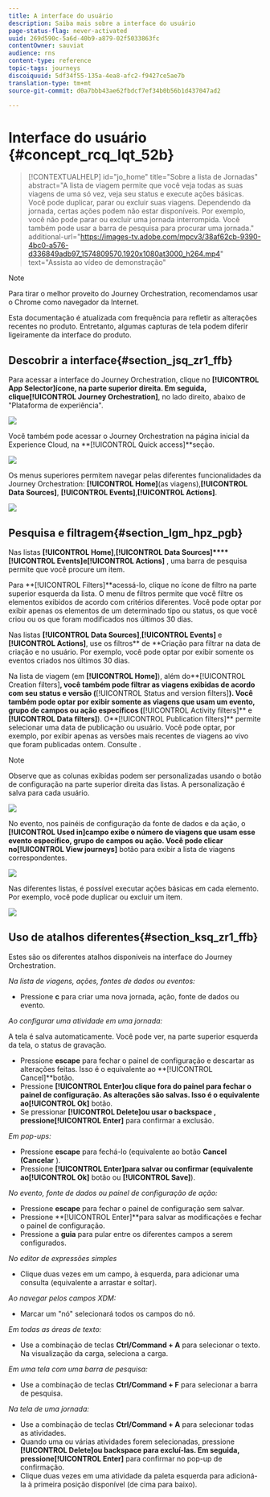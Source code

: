 ```yaml
---
title: A interface do usuário
description: Saiba mais sobre a interface do usuário
page-status-flag: never-activated
uuid: 269d590c-5a6d-40b9-a879-02f5033863fc
contentOwner: sauviat
audience: rns
content-type: reference
topic-tags: journeys
discoiquuid: 5df34f55-135a-4ea8-afc2-f9427ce5ae7b
translation-type: tm+mt
source-git-commit: d0a7bbb43ae62fbdcf7ef34b0b56b1d437047ad2

---
```



# Interface do usuário {#concept_rcq_lqt_52b}


>[!CONTEXTUALHELP]
>id=&quot;jo_home&quot;
>title=&quot;Sobre a lista de Jornadas&quot;
>abstract=&quot;A lista de viagem permite que você veja todas as suas viagens de uma só vez, veja seu status e execute ações básicas. Você pode duplicar, parar ou excluir suas viagens. Dependendo da jornada, certas ações podem não estar disponíveis. Por exemplo, você não pode parar ou excluir uma jornada interrompida. Você também pode usar a barra de pesquisa para procurar uma jornada.&quot;
>additional-url=&quot;https://images-tv.adobe.com/mpcv3/38af62cb-9390-4bc0-a576-d336849adb97_1574809570.1920x1080at3000_h264.mp4&quot; text=&quot;Assista ao vídeo de demonstração&quot;


>[!NOTE]
>
>Para tirar o melhor proveito do Journey Orchestration, recomendamos usar o Chrome como navegador da Internet.
>
>Esta documentação é atualizada com frequência para refletir as alterações recentes no produto. Entretanto, algumas capturas de tela podem diferir ligeiramente da interface do produto.

## Descobrir a interface{#section_jsq_zr1_ffb}

Para acessar a interface do Journey Orchestration, clique no **[!UICONTROL App Selector]**ícone, na parte superior direita. Em seguida, clique**[!UICONTROL Journey Orchestration]**, no lado direito, abaixo de &quot;Plataforma de experiência&quot;.

![](../assets/journey1.png)

Você também pode acessar o Journey Orchestration na página inicial da Experience Cloud, na **[!UICONTROL Quick access]**seção.

![](../assets/journey1bis.png)

Os menus superiores permitem navegar pelas diferentes funcionalidades da Journey Orchestration: **[!UICONTROL Home]**(as viagens),**[!UICONTROL Data Sources]**, **[!UICONTROL Events]**,**[!UICONTROL Actions]**.

![](../assets/journey2.png)

## Pesquisa e filtragem{#section_lgm_hpz_pgb}

Nas listas **[!UICONTROL Home]**,**[!UICONTROL Data Sources]****[!UICONTROL Events]**e**[!UICONTROL Actions]** , uma barra de pesquisa permite que você procure um item.

Para **[!UICONTROL Filters]**acessá-lo, clique no ícone de filtro na parte superior esquerda da lista. O menu de filtros permite que você filtre os elementos exibidos de acordo com critérios diferentes. Você pode optar por exibir apenas os elementos de um determinado tipo ou status, os que você criou ou os que foram modificados nos últimos 30 dias.

Nas listas **[!UICONTROL Data Sources]**,**[!UICONTROL Events]** e **[!UICONTROL Actions]**, use os filtros** de **Criação para filtrar na data de criação e no usuário. Por exemplo, você pode optar por exibir somente os eventos criados nos últimos 30 dias.

Na lista de viagem (em **[!UICONTROL Home]**), além do**[!UICONTROL Creation filters]**, você também pode filtrar as viagens exibidas de acordo com seu status e versão (**[!UICONTROL Status and version filters]**). Você também pode optar por exibir somente as viagens que usam um evento, grupo de campos ou ação específicos (**[!UICONTROL Activity filters]** e **[!UICONTROL Data filters]**). O**[!UICONTROL Publication filters]** permite selecionar uma data de publicação ou usuário. Você pode optar, por exemplo, por exibir apenas as versões mais recentes de viagens ao vivo que foram publicadas ontem. Consulte [](../building-journeys/using-the-journey-designer.md).

>[!NOTE]
>
>Observe que as colunas exibidas podem ser personalizadas usando o botão de configuração na parte superior direita das listas. A personalização é salva para cada usuário.

![](../assets/journey74.png)

No evento, nos painéis de configuração da fonte de dados e da ação, o **[!UICONTROL Used in]**campo exibe o número de viagens que usam esse evento específico, grupo de campos ou ação. Você pode clicar no**[!UICONTROL View journeys]** botão para exibir a lista de viagens correspondentes.

![](../assets/journey3bis.png)

Nas diferentes listas, é possível executar ações básicas em cada elemento. Por exemplo, você pode duplicar ou excluir um item.

![](../assets/journey4.png)

## Uso de atalhos diferentes{#section_ksq_zr1_ffb}

Estes são os diferentes atalhos disponíveis na interface do Journey Orchestration.

_Na lista de viagens, ações, fontes de dados ou eventos:_

* Pressione **c** para criar uma nova jornada, ação, fonte de dados ou evento.

_Ao configurar uma atividade em uma jornada:_

A tela é salva automaticamente. Você pode ver, na parte superior esquerda da tela, o status de gravação.

* Pressione **escape** para fechar o painel de configuração e descartar as alterações feitas. Isso é o equivalente ao **[!UICONTROL Cancel]**botão.
* Pressione **[!UICONTROL Enter]**ou clique fora do painel para fechar o painel de configuração. As alterações são salvas. Isso é o equivalente ao**[!UICONTROL Ok]** botão.
* Se pressionar **[!UICONTROL Delete]**ou** usar o backspace **, pressione**[!UICONTROL Enter]** para confirmar a exclusão.

_Em pop-ups:_

* Pressione **escape** para fechá-lo (equivalente ao botão **Cancel (Cancelar** ).
* Pressione **[!UICONTROL Enter]**para salvar ou confirmar (equivalente ao**[!UICONTROL Ok]** botão ou **[!UICONTROL Save]**).

_No evento, fonte de dados ou painel de configuração de ação:_

* Pressione **escape** para fechar o painel de configuração sem salvar.
* Pressione **[!UICONTROL Enter]**para salvar as modificações e fechar o painel de configuração.
* Pressione a **guia** para pular entre os diferentes campos a serem configurados.

_No editor de expressões simples_

* Clique duas vezes em um campo, à esquerda, para adicionar uma consulta (equivalente a arrastar e soltar).

_Ao navegar pelos campos XDM:_

* Marcar um &quot;nó&quot; selecionará todos os campos do nó.

_Em todas as áreas de texto:_

* Use a combinação de teclas **Ctrl/Command + A** para selecionar o texto. Na visualização da carga, seleciona a carga.

_Em uma tela com uma barra de pesquisa:_

* Use a combinação de teclas **Ctrl/Command + F** para selecionar a barra de pesquisa.

_Na tela de uma jornada:_

* Use a combinação de teclas **Ctrl/Command + A** para selecionar todas as atividades.
* Quando uma ou várias atividades forem selecionadas, pressione **[!UICONTROL Delete]**ou** backspace **para excluí-las. Em seguida, pressione**[!UICONTROL Enter]** para confirmar no pop-up de confirmação.
* Clique duas vezes em uma atividade da paleta esquerda para adicioná-la à primeira posição disponível (de cima para baixo).
